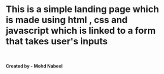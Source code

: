 # This is  a simple landing page which is made using html , css and  javascript which is linked to a form that takes user's inputs 
<br>
<br>
<b>Created by - Mohd Nabeel</b>